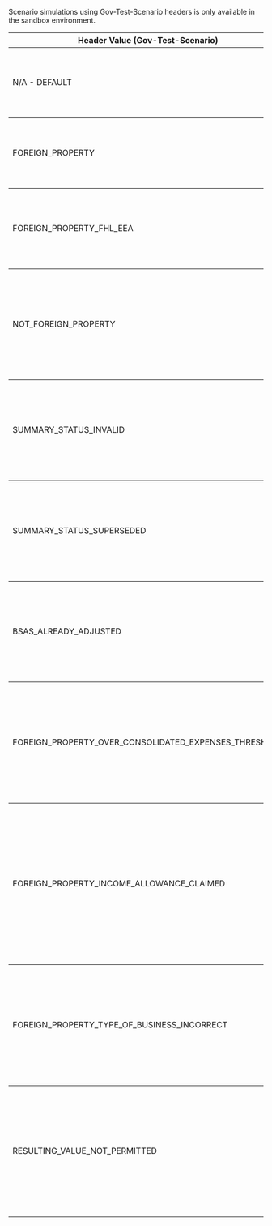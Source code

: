 <p>Scenario simulations using Gov-Test-Scenario headers is only available in the sandbox environment.</p>
<table>
    <thead>
        <tr>
            <th>Header Value (Gov-Test-Scenario)</th>
            <th>Scenario</th>
        </tr>
    </thead>
    <tbody>
        <tr>
            <td><p>N/A - DEFAULT</p></td>
            <td><p>Simulates the scenario where no data could be found.</p></td>
        </tr>
    </tbody>
    <tbody>
        <tr>
            <td><p>FOREIGN_PROPERTY</p></td>
            <td><p>Simulates a successful response for a Foreign Property.</p></td>
        </tr>
    </tbody>
    <tbody>
        <tr>
            <td><p>FOREIGN_PROPERTY_FHL_EEA</p></td>
            <td><p>Simulates a successful response for an FHL EEA Foreign Property.</p></td>
        </tr>
    </tbody>
    <tbody>
        <tr>
            <td><p>NOT_FOREIGN_PROPERTY</p></td>
            <td><p>Simulates the error response that may occur if a non foreign property BSAS ID is used.</p></td>
        </tr>
    </tbody>
    <tbody>
        <tr>
            <td><p>SUMMARY_STATUS_INVALID</p></td>
            <td><p>Simulates the error response where the summary is invalid and cannot be adjusted.</p></td>
        </tr>
    </tbody>
    <tbody>
        <tr>
            <td><p>SUMMARY_STATUS_SUPERSEDED</p></td>
            <td><p>Simulates the error response where the summary is superseded and cannot be adjusted.</p></td>
        </tr>
    </tbody>
    <tbody>
        <tr>
            <td><p>BSAS_ALREADY_ADJUSTED</p></td>
            <td><p>Simulates the error response where the summary has already been adjusted.</p></td>
        </tr>
    </tbody>
    <tbody>
        <tr>
            <td><p>FOREIGN_PROPERTY_OVER_CONSOLIDATED_EXPENSES_THRESHOLD</p></td>
            <td><p>Simulates the error response where the cumulative turnover exceeds the threshold for consolidated expenses.</p></td>
        </tr>
    </tbody>
    <tbody>
        <tr>
            <td><p>FOREIGN_PROPERTY_INCOME_ALLOWANCE_CLAIMED</p></td>
            <td><p>Simulates the error response where property income allowance has been claimed and therefore no further expenses can be claimed.</p></td>
        </tr>
    </tbody>
    <tbody>
        <tr>
            <td><p>FOREIGN_PROPERTY_TYPE_OF_BUSINESS_INCORRECT</p></td>
            <td><p>Simulates the error response where either the fields submitted or the BSAS ID are incorrect for the type of business.</p></td>
        </tr>
    </tbody>
    <tbody>
        <tr>
            <td><p>RESULTING_VALUE_NOT_PERMITTED</p></td>
            <td><p>Simulates the error response that may occur if one of more adjustments submitted would result in a negative value.</p></td>
        </tr>
    </tbody>
</table>
